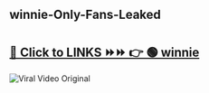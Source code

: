 
 ## winnie-Only-Fans-Leaked

# <h2><a href="https://clipsfans.com/winnie&ref=git">🔗 Click to LINKS ⏩⏩ 👉 🟢 winnie </a></h2>

<a href="https://clipsfans.com/winnie&ref=git" rel="nofollow" data-target="animated-image.originalLink"><img src="https://i.ibb.co.com/xMMVF88/686577567.gif" alt="Viral Video Original" style="max-width: 100%; display: inline-block;" data-target="animated-image.originalImage"></a>
